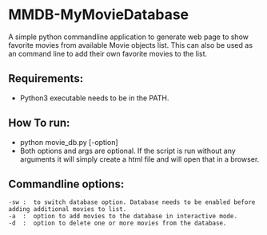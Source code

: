 MMDB-MyMovieDatabase
====================
A simple python commandline application to generate web page to show favorite movies from available Movie objects list.
This can also be used as an command line to add their own favorite movies to the list.

Requirements:
-------------
*   Python3 executable needs to be in the PATH.

How To run:
-----------
*   python movie_db.py [-option]
*   Both options and args are optional.
    If the script is run without any arguments it will simply create a html file and will open that in a browser.

Commandline options:
---------------------
    -sw :  to switch database option. Database needs to be enabled before adding additional movies to list.
    -a  :  option to add movies to the database in interactive mode.
    -d  :  option to delete one or more movies from the database.

